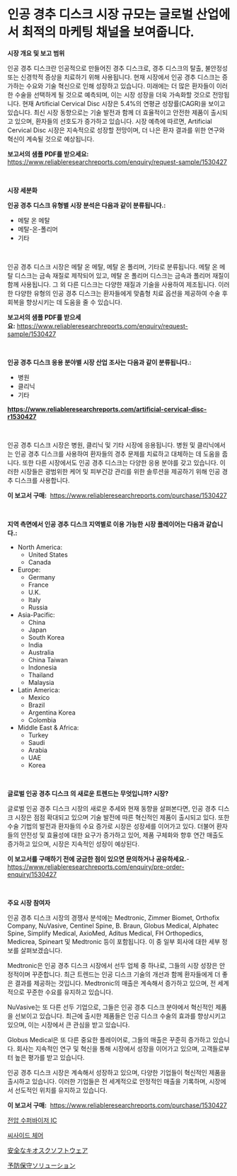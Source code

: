 <p><h1>인공 경추 디스크 시장 규모는 글로벌 산업에서 최적의 마케팅 채널을 보여줍니다.</h1></p><p><strong>시장 개요 및 보고 범위</strong></p>
<p><p>인공 경추 디스크란 인공적으로 만들어진 경추 디스크로, 경추 디스크의 탈출, 불안정성 또는 신경학적 증상을 치료하기 위해 사용됩니다. 현재 시장에서 인공 경추 디스크는 증가하는 수요와 기술 혁신으로 인해 성장하고 있습니다. 미래에는 더 많은 환자들이 이러한 수술을 선택하게 될 것으로 예측되며, 이는 시장 성장을 더욱 가속화할 것으로 전망됩니다. 현재 Artificial Cervical Disc 시장은 5.4%의 연평균 성장률(CAGR)을 보이고 있습니다. 최신 시장 동향으로는 기술 발전과 함께 더 효율적이고 안전한 제품이 출시되고 있으며, 환자들의 선호도가 증가하고 있습니다. 시장 예측에 따르면, Artificial Cervical Disc 시장은 지속적으로 성장할 전망이며, 더 나은 환자 결과를 위한 연구와 혁신이 계속될 것으로 예상됩니다.</p></p>
<p><strong>보고서의 샘플 PDF를 받으세요:</strong> <a href="https://www.reliableresearchreports.com/enquiry/request-sample/1530427">https://www.reliableresearchreports.com/enquiry/request-sample/1530427</a></p>
<p>&nbsp;</p>
<p><strong>시장 세분화</strong></p>
<p><strong>인공 경추 디스크 유형별 시장 분석은 다음과 같이 분류됩니다.:</strong></p>
<p><ul><li>메탈 온 메탈</li><li>메탈-온-폴리머</li><li>기타</li></ul></p>
<p>&nbsp;</p>
<p><p>인공 경추 디스크 시장은 메탈 온 메탈, 메탈 온 폴리머, 기타로 분류됩니다. 메탈 온 메탈 디스크는 금속 재질로 제작되어 있고, 메탈 온 폴리머 디스크는 금속과 폴리머 재질이 함께 사용됩니다. 그 외 다른 디스크는 다양한 재질과 기술을 사용하여 제조됩니다. 이러한 다양한 유형의 인공 경추 디스크는 환자들에게 맞춤형 치료 옵션을 제공하여 수술 후 회복을 향상시키는 데 도움을 줄 수 있습니다.</p></p>
<p><strong>보고서의 샘플 PDF를 받으세요:</strong>&nbsp;<a href="https://www.reliableresearchreports.com/enquiry/request-sample/1530427">https://www.reliableresearchreports.com/enquiry/request-sample/1530427</a></p>
<p>&nbsp;</p>
<p><strong> 인공 경추 디스크 응용 분야별 시장 산업 조사는 다음과 같이 분류됩니다.:</strong></p>
<p><ul><li>병원</li><li>클리닉</li><li>기타</li></ul></p>
<p><strong><a href="https://www.reliableresearchreports.com/artificial-cervical-disc-r1530427">https://www.reliableresearchreports.com/artificial-cervical-disc-r1530427</a></strong></p>
<p>&nbsp;</p>
<p><p>인공 경추 디스크 시장은 병원, 클리닉 및 기타 시장에 응용됩니다. 병원 및 클리닉에서는 인공 경추 디스크를 사용하여 환자들의 경추 문제를 치료하고 대체하는 데 도움을 줍니다. 또한 다른 시장에서도 인공 경추 디스크는 다양한 응용 분야를 갖고 있습니다. 이러한 시장들은 광범위한 케어 및 피부건강 관리를 위한 솔루션을 제공하기 위해 인공 경추 디스크를 사용합니다.</p></p>
<p><strong>이 보고서 구매:</strong>&nbsp; <a href="https://www.reliableresearchreports.com/purchase/1530427">https://www.reliableresearchreports.com/purchase/1530427</a></p>
<p>&nbsp;</p>
<p><strong>지역 측면에서 인공 경추 디스크 지역별로 이용 가능한 시장 플레이어는 다음과 같습니다.:</strong></p>
<p><ul>
    <li>
        North America:
        <ul>
            <li>United States</li>
            <li>Canada</li>
        </ul>
    </li>
    <li>
        Europe:
        <ul>
            <li>Germany</li>
            <li>France</li>
            <li>U.K.</li>
            <li>Italy</li>
            <li>Russia</li>
        </ul>
    </li>
    <li>
        Asia-Pacific:
        <ul>
            <li>China</li>
            <li>Japan</li>
            <li>South Korea</li>
            <li>India</li>
            <li>Australia</li>
            <li>China Taiwan</li>
            <li>Indonesia</li>
            <li>Thailand</li>
            <li>Malaysia</li>
        </ul>
    </li>
    <li>
        Latin America:
        <ul>
            <li>Mexico</li>
            <li>Brazil</li>
            <li>Argentina Korea</li>
            <li>Colombia</li>
        </ul>
    </li>
    <li>
        Middle East & Africa:
        <ul>
            <li>Turkey</li>
            <li>Saudi</li>
            <li>Arabia</li>
            <li>UAE</li>
            <li>Korea</li>
        </ul>
    </li>
    </ul></p>
<p>&nbsp;</p>
<p><strong>글로벌 인공 경추 디스크 의 새로운 트렌드는 무엇입니까? 시장?</strong></p>
<p><p>글로벌 인공 경추 디스크 시장의 새로운 추세와 현재 동향을 살펴본다면, 인공 경추 디스크 시장은 점점 확대되고 있으며 기술 발전에 따른 혁신적인 제품이 출시되고 있다. 또한 수술 기법의 발전과 환자들의 수요 증가로 시장은 성장세를 이어가고 있다. 더불어 환자들의 안전성 및 효율성에 대한 요구가 증가하고 있어, 제품 구체화와 향후 연간 매출도 증가하고 있으며, 시장은 지속적인 성장이 예상된다.</p></p>
<p><strong>이 보고서를 구매하기 전에 궁금한 점이 있으면 문의하거나 공유하세요.</strong>- <a href="https://www.reliableresearchreports.com/enquiry/pre-order-enquiry/1530427">https://www.reliableresearchreports.com/enquiry/pre-order-enquiry/1530427</a></p>
<p>&nbsp;</p>
<p><strong>주요 시장 참여자</strong></p>
<p><p>인공 경추 디스크 시장의 경쟁사 분석에는 Medtronic, Zimmer Biomet, Orthofix Company, NuVasive, Centinel Spine, B. Braun, Globus Medical, Alphatec Spine, Simplify Medical, AxioMed, Aditus Medical, FH Orthopedics, Medicrea, Spineart 및 Medtronic 등이 포함됩니다. 이 중 일부 회사에 대한 세부 정보를 살펴보겠습니다.</p><p>Medtronic은 인공 경추 디스크 시장에서 선두 업체 중 하나로, 그들의 시장 성장은 안정적이며 꾸준합니다. 최근 트렌드는 인공 디스크 기술의 개선과 함께 환자들에게 더 좋은 결과를 제공하는 것입니다. Medtronic의 매출은 계속해서 증가하고 있으며, 전 세계적으로 꾸준한 수요를 유지하고 있습니다.</p><p>NuVasive는 또 다른 선두 기업으로, 그들은 인공 경추 디스크 분야에서 혁신적인 제품을 선보이고 있습니다. 최근에 출시한 제품들은 인공 디스크 수술의 효과를 향상시키고 있으며, 이는 시장에서 큰 관심을 받고 있습니다.</p><p>Globus Medical은 또 다른 중요한 플레이어로, 그들의 매출은 꾸준히 증가하고 있습니다. 회사는 지속적인 연구 및 혁신을 통해 시장에서 성장을 이어가고 있으며, 고객들로부터 높은 평가를 받고 있습니다.</p><p>인공 경추 디스크 시장은 계속해서 성장하고 있으며, 다양한 기업들이 혁신적인 제품을 출시하고 있습니다. 이러한 기업들은 전 세계적으로 안정적인 매출을 기록하며, 시장에서 선도적인 위치를 유지하고 있습니다.</p></p>
<p><strong>이 보고서 구매:</strong>&nbsp;&nbsp;<a href="https://www.reliableresearchreports.com/purchase/1530427">https://www.reliableresearchreports.com/purchase/1530427</a></p>
<p><p><a href="https://medium.com/@ronnyreilly2022/%EC%A0%84%EC%95%95-%EA%B0%90%EC%8B%9C-ic-%EC%8B%9C%EC%9E%A5-%EC%8B%9C%EC%9E%A5-%EC%A6%9D%EA%B0%80%EC%9C%A8-%EC%8B%9C%EC%9E%A5-%EB%8F%99%ED%96%A5-%EB%B0%8F-%EC%84%B1%EC%9E%A5-%EC%A0%84%EB%9E%B5%EC%97%90-%EB%8C%80%ED%95%9C-%ED%86%B5%EC%B0%B0%EB%A0%A5-cf7e95e55dcf">전압 수퍼바이저 IC</a></p><p><a href="https://medium.com/@jordybecker/2024-2031%EB%85%84%EC%9D%84-%EC%9C%84%ED%95%9C-%ED%95%B4%EB%B3%80-%EC%9D%98%EC%9E%90-%EC%8B%9C%EC%9E%A5-%EB%8F%99%ED%96%A5-%EB%B0%8F-%EC%8B%9C%EC%9E%A5-%EB%B6%84%EC%84%9D%EC%9D%84-%EC%98%88%EC%B8%A1%ED%95%A9%EB%8B%88%EB%8B%A4-8c2a516f6114">씨사이드 체어</a></p><p><a href="https://medium.com/@josephee58/%E3%82%BB%E3%82%AD%E3%83%A5%E3%82%A2%E3%82%AD%E3%82%AA%E3%82%B9%E3%82%AF%E3%82%BD%E3%83%95%E3%83%88%E3%82%A6%E3%82%A7%E3%82%A2%E5%B8%82%E5%A0%B4-%E5%B8%82%E5%A0%B4%E3%82%B7%E3%82%A7%E3%82%A2-%E5%B8%82%E5%A0%B4%E3%83%88%E3%83%AC%E3%83%B3%E3%83%89-%E3%81%8A%E3%82%88%E3%81%B3%E5%B0%86%E6%9D%A5%E3%81%AE%E6%88%90%E9%95%B7%E3%81%AE%E6%8E%A2%E7%B4%A2-1fbd0b01c499">安全なキオスクソフトウェア</a></p><p><a href="https://medium.com/@isomgleason2023/%E4%BA%88%E9%98%B2%E4%BF%9D%E5%AE%88%E3%82%BD%E3%83%AA%E3%83%A5%E3%83%BC%E3%82%B7%E3%83%A7%E3%83%B3%E5%B8%82%E5%A0%B4%E3%81%AE%E3%83%88%E3%83%AC%E3%83%B3%E3%83%89%E3%81%A8%E5%B8%82%E5%A0%B4%E5%88%86%E6%9E%90%E3%81%AF-2024%E5%B9%B4%E3%81%8B%E3%82%892031%E5%B9%B4%E3%81%BE%E3%81%A7%E3%81%AE%E4%BA%88%E6%B8%AC%E3%81%A7%E3%81%99-c8daacaf2a89">予防保守ソリューション</a></p></p>